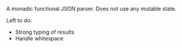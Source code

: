 A monadic functional JSON parser.  Does not use any mutable state.

Left to do:
- Strong typing of results
- Handle whitespace
